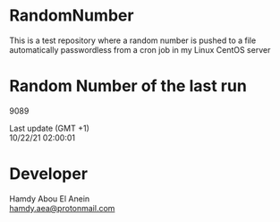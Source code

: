 # RandomNumber    
This is a test repository where a random number is pushed to a file automatically passwordless from a cron job in my Linux CentOS server    
# Random Number of the last run   
9089
      
Last update (GMT +1)    
10/22/21 02:00:01
# Developer    
Hamdy Abou El Anein   
hamdy.aea@protonmail.com
